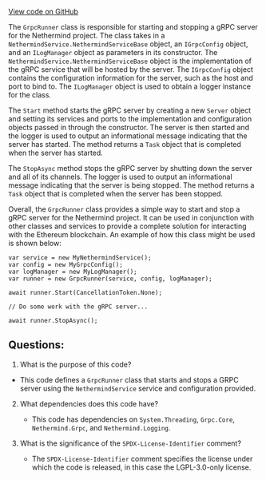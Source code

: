 [View code on GitHub](https://github.com/NethermindEth/nethermind/src/Nethermind/Nethermind.Runner/Ethereum/GrpcRunner.cs)

The `GrpcRunner` class is responsible for starting and stopping a gRPC server for the Nethermind project. The class takes in a `NethermindService.NethermindServiceBase` object, an `IGrpcConfig` object, and an `ILogManager` object as parameters in its constructor. The `NethermindService.NethermindServiceBase` object is the implementation of the gRPC service that will be hosted by the server. The `IGrpcConfig` object contains the configuration information for the server, such as the host and port to bind to. The `ILogManager` object is used to obtain a logger instance for the class.

The `Start` method starts the gRPC server by creating a new `Server` object and setting its services and ports to the implementation and configuration objects passed in through the constructor. The server is then started and the logger is used to output an informational message indicating that the server has started. The method returns a `Task` object that is completed when the server has started.

The `StopAsync` method stops the gRPC server by shutting down the server and all of its channels. The logger is used to output an informational message indicating that the server is being stopped. The method returns a `Task` object that is completed when the server has been stopped.

Overall, the `GrpcRunner` class provides a simple way to start and stop a gRPC server for the Nethermind project. It can be used in conjunction with other classes and services to provide a complete solution for interacting with the Ethereum blockchain. An example of how this class might be used is shown below:

```
var service = new MyNethermindService();
var config = new MyGrpcConfig();
var logManager = new MyLogManager();
var runner = new GrpcRunner(service, config, logManager);

await runner.Start(CancellationToken.None);

// Do some work with the gRPC server...

await runner.StopAsync();
```
## Questions: 
 1. What is the purpose of this code?
   - This code defines a `GrpcRunner` class that starts and stops a GRPC server using the `NethermindService` service and configuration provided.

2. What dependencies does this code have?
   - This code has dependencies on `System.Threading`, `Grpc.Core`, `Nethermind.Grpc`, and `Nethermind.Logging`.

3. What is the significance of the `SPDX-License-Identifier` comment?
   - The `SPDX-License-Identifier` comment specifies the license under which the code is released, in this case the LGPL-3.0-only license.